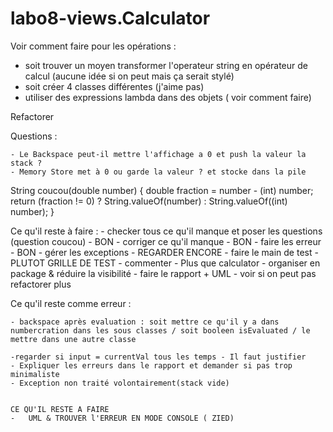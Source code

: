 # labo8-views.Calculator



Voir comment faire pour les opérations :

  - soit trouver un moyen transformer l'operateur string en opérateur de calcul (aucune idée si on peut mais ça serait stylé)
  - soit créer 4 classes différentes (j'aime pas)
  - utiliser des expressions lambda dans des objets ( voir comment faire)

Refactorer
  
  
Questions : 

    - Le Backspace peut-il mettre l'affichage a 0 et push la valeur la stack ?
    - Memory Store met à 0 ou garde la valeur ? et stocke dans la pile

String coucou(double number) {
  double fraction = number - (int) number;
  return (fraction != 0) ? String.valueOf(number) : String.valueOf((int) number);
 }
 
 Ce qu'il reste à faire :
    - checker tous ce qu'il manque et poser les questions (question coucou) - BON
    - corriger ce qu'il manque - BON
    - faire les erreur - BON
    - gérer les exceptions - REGARDER ENCORE
    - faire le main de test - PLUTOT GRILLE DE TEST
    - commenter - Plus que calculator
    - organiser en package & réduire la visibilité
    - faire le rapport + UML
    - voir si on peut pas refactorer plus
    
    
  Ce qu'il reste comme erreur :
  
    - backspace après evaluation : soit mettre ce qu'il y a dans numbercration dans les sous classes / soit booleen isEvaluated / le mettre dans une autre classe

    -regarder si input = currentVal tous les temps - Il faut justifier
    - Expliquer les erreurs dans le rapport et demander si pas trop minimaliste
    - Exception non traité volontairement(stack vide)
    
    
    CE QU'IL RESTE A FAIRE 
    -   UML & TROUVER l'ERREUR EN MODE CONSOLE ( ZIED)
  
    